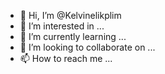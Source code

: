 - 👋 Hi, I’m @Kelvinelikplim
- 👀 I’m interested in ...
- 🌱 I’m currently learning ...
- 💞️ I’m looking to collaborate on ...
- 📫 How to reach me ...

<!---
Kelvinelikplim/Kelvinelikplim is a ✨ special ✨ repository because its `README.md` (this file) appears on your GitHub profile.
You can click the Preview link to take a look at your changes.
--->
